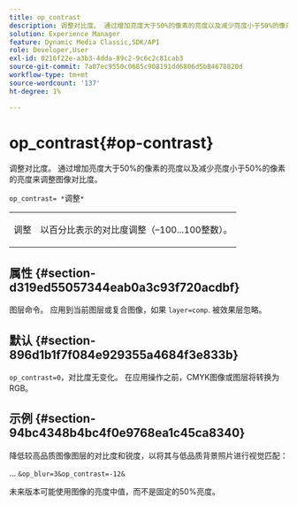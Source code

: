 ```yaml
---
title: op_contrast
description: 调整对比度。 通过增加亮度大于50%的像素的亮度以及减少亮度小于50%的像素的亮度来调整图像对比度。
solution: Experience Manager
feature: Dynamic Media Classic,SDK/API
role: Developer,User
exl-id: 0216f22e-a3b3-4dda-89c2-9c6c2c81cab3
source-git-commit: 7a07ec9550c0685c908191dd6806d5b84678820d
workflow-type: tm+mt
source-wordcount: '137'
ht-degree: 1%

---
```


# op_contrast{#op-contrast}

调整对比度。 通过增加亮度大于50%的像素的亮度以及减少亮度小于50%的像素的亮度来调整图像对比度。

`op_contrast= *`调整`*`

<table id="simpletable_8246802C74424A68A7A2EA5B50A89D42"> 
 <tr class="strow"> 
  <td class="stentry"> <p><span class="varname"> 调整</span> </p> </td> 
  <td class="stentry"> <p>以百分比表示的对比度调整（–100...100整数）。 </p></td> 
 </tr> 
</table>

## 属性 {#section-d319ed55057344eab0a3c93f720acdbf}

图层命令。 应用到当前图层或复合图像，如果 `layer=comp`. 被效果层忽略。

## 默认 {#section-896d1b1f7f084e929355a4684f3e833b}

`op_contrast=0`，对比度无变化。 在应用操作之前，CMYK图像或图层将转换为RGB。

## 示例 {#section-94bc4348b4bc4f0e9768ea1c45ca8340}

降低较高品质图像图层的对比度和锐度，以将其与低品质背景照片进行视觉匹配：

… `&op_blur=3&op_contrast=-12&`

未来版本可能使用图像的亮度中值，而不是固定的50%亮度。
